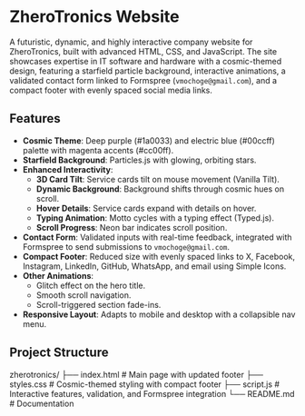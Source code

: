 # ZheroTronics Website

A futuristic, dynamic, and highly interactive company website for ZheroTronics, built with advanced HTML, CSS, and JavaScript. The site showcases expertise in IT software and hardware with a cosmic-themed design, featuring a starfield particle background, interactive animations, a validated contact form linked to Formspree (`vmochoge@gmail.com`), and a compact footer with evenly spaced social media links.

## Features
- **Cosmic Theme**: Deep purple (#1a0033) and electric blue (#00ccff) palette with magenta accents (#cc00ff).
- **Starfield Background**: Particles.js with glowing, orbiting stars.
- **Enhanced Interactivity**:
  - **3D Card Tilt**: Service cards tilt on mouse movement (Vanilla Tilt).
  - **Dynamic Background**: Background shifts through cosmic hues on scroll.
  - **Hover Details**: Service cards expand with details on hover.
  - **Typing Animation**: Motto cycles with a typing effect (Typed.js).
  - **Scroll Progress**: Neon bar indicates scroll position.
- **Contact Form**: Validated inputs with real-time feedback, integrated with Formspree to send submissions to `vmochoge@gmail.com`.
- **Compact Footer**: Reduced size with evenly spaced links to X, Facebook, Instagram, LinkedIn, GitHub, WhatsApp, and email using Simple Icons.
- **Other Animations**:
  - Glitch effect on the hero title.
  - Smooth scroll navigation.
  - Scroll-triggered section fade-ins.
- **Responsive Layout**: Adapts to mobile and desktop with a collapsible nav menu.

## Project Structure
zherotronics/
├── index.html       # Main page with updated footer
├── styles.css       # Cosmic-themed styling with compact footer
├── script.js        # Interactive features, validation, and Formspree integration
└── README.md        # Documentation

